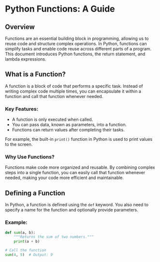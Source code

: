 # Python Functions: A Guide

## Overview

Functions are an essential building block in programming, allowing us to reuse code and structure complex operations. In Python, functions can simplify tasks and enable code reuse across different parts of a program. This document introduces Python functions, the return statement, and lambda expressions.

## What is a Function?

A function is a block of code that performs a specific task. Instead of writing complex code multiple times, you can encapsulate it within a function and call that function whenever needed.

### Key Features:
- A function is only executed when called.
- You can pass data, known as parameters, into a function.
- Functions can return values after completing their tasks.

For example, the built-in `print()` function in Python is used to print values to the screen.

### Why Use Functions?

Functions make code more organized and reusable. By combining complex steps into a single function, you can easily call that function whenever needed, making your code more efficient and maintainable.

## Defining a Function

In Python, a function is defined using the `def` keyword. You also need to specify a name for the function and optionally provide parameters.

### Example:

```python
def sum(a, b):
    """Returns the sum of two numbers."""
    print(a + b)

# Call the function
sum(4, 5)  # Output: 9
